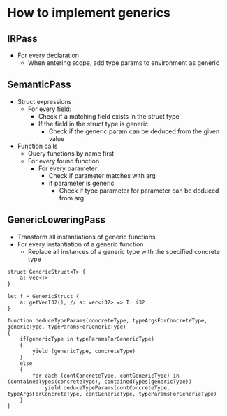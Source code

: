 # How to implement generics
## IRPass
- For every declaration
    - When entering scope, add type params to environment as generic

## SemanticPass
- Struct expressions
    - For every field:
        - Check if a matching field exists in the struct type
        - If the field in the struct type is generic
            - Check if the generic param can be deduced from the given value
- Function calls
    - Query functions by name first
    - For every found function
        - For every parameter
            - Check if parameter matches with arg
            - If parameter is generic
                - Check if type parameter for parameter can be deduced from arg

## GenericLoweringPass
- Transform all instantiations of generic functions
- For every instantiation of a generic function
    - Replace all instances of a generic type with the specified concrete type

```flat
struct GenericStruct<T> {
    a: vec<T>
}

let f = GenericStruct {
    a: getVecI32(), // a: vec<i32> => T: i32
}

```

```
function deduceTypeParams(concreteType, typeArgsForConcreteType, genericType, typeParamsForGenericType)
{
    if(genericType in typeParamsForGenericType)
    {
        yield (genericType, concreteType)
    }
    else
    {
        for each (contConcreteType, contGenericType) in (containedTypes(concreteType), containedTypes(genericType))
            yield deduceTypeParams(contConcreteType, typeArgsForConcreteType, contGenericType, typeParamsForGenericType)
    }
}
```